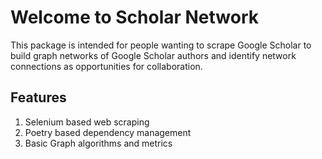 # Welcome to Scholar Network

This package is intended for people wanting to scrape Google Scholar
to build graph networks of Google Scholar authors and identify network
connections as opportunities for collaboration.

## Features

1. Selenium based web scraping
2. Poetry based dependency management
3. Basic Graph algorithms and metrics
